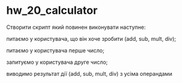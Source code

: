 # hw_20_calculator
Створити скрипт який повинен виконувати наступне:

 питаємо у користувача, що він хоче зробити (add, sub, mult, div);

 питаємо у користувача перше число;

 запитуємо у користувача друге число;

виводимо результат дії (add, sub, mult, div) з усіма операндами 